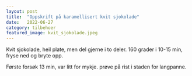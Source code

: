 ```yaml
---
layout: post
title:  "Oppskrift på karamellisert kvit sjokolade"
date:   2022-06-27
category: tilbehoer
featured_image: kvit_sjokolade.jpeg
---
```


Kvit sjokolade, heil plate, men del gjerne i to deler. 160 grader i 10-15 min, fryse ned og bryte opp.

Første forsøk 13 min, var litt for mykje. prøve på rist i staden for langpanne.